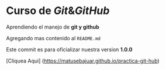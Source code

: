 # Curso de _Git_&_GitHub_

Aprendiendo el manejo de **git y github**

Agregando mas contenido al `README.md`

Este commit es para oficializar nuestra version **1.0.0**

[Cliquea Aqui] (https://matusebajuar.github.io/practica-git-hub)
